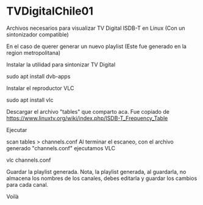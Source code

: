 # TVDigitalChile01
Archivos necesarios para visualizar TV Digital ISDB-T en Linux (Con un sintonizador compatible)
 
En el caso de querer generar un nuevo playlist (Este fue generado en la region metropolitana)

Instalar la utilidad para sintonizar TV Digital

sudo apt install dvb-apps

Instalar el reproductor VLC

sudo apt install vlc
 
Descargar el archivo "tables" que comparto aca.
Fue copiado de https://www.linuxtv.org/wiki/index.php/ISDB-T_Frequency_Table

Ejecutar

scan tables > channels.conf
Al terminar el escaneo, con el archivo generado "channels.conf" ejecutamos VLC

vlc channels.conf

Guardar la playlist generada.
Nota, la playlist generada, al guardarla, no almacena los nombres de los canales, debes editarla y guardar los cambios para cada canal.

Voilà

